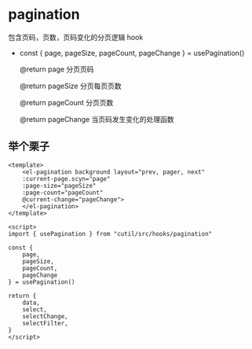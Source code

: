 # pagination

包含页码，页数，页码变化的分页逻辑 hook

- const { page, pageSize, pageCount, pageChange } = usePagination()

  @return page 分页页码

  @return pageSize 分页每页页数

  @return pageCount 分页页数

  @return pageChange 当页码发生变化的处理函数

## 举个栗子

```
<template>
    <el-pagination background layout="prev, pager, next" 
    :current-page.scyn="page" 
    :page-size="pageSize" 
    :page-count="pageCount"
	@current-change="pageChange">
	</el-pagination>
</template>

<script>
import { usePagination } from "cutil/src/hooks/pagination"

const { 
    page, 
    pageSize, 
    pageCount, 
    pageChange 
} = usePagination()

return {
    data,
    select,
    selectChange,
    selectFilter,
}
</script>
```
